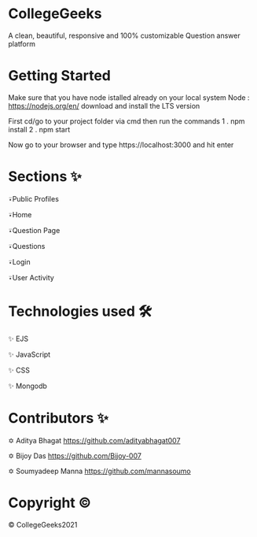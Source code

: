 # CollegeGeeks
A clean, beautiful, responsive and 100% customizable Question answer platform

# Getting Started
Make sure that you have node istalled already on your local system Node : https://nodejs.org/en/ download and install the LTS version

First cd/go to your project folder via cmd then run the commands 1 . npm install 2 . npm start

Now go to your browser and type https://localhost:3000 and hit enter

# Sections ✨
⍣Public Profiles   

⍣Home   

⍣Question Page   

⍣Questions   

⍣Login  

⍣User Activity  



# Technologies used 🛠️
✨ EJS
 
✨ JavaScript
 
✨ CSS

✨ Mongodb




# Contributors ✨
✡ Aditya Bhagat https://github.com/adityabhagat007

✡ Bijoy Das https://github.com/Bijoy-007

✡ Soumyadeep Manna https://github.com/mannasoumo



# Copyright  ©

© CollegeGeeks2021

